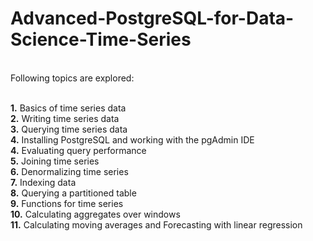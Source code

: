 # Advanced-PostgreSQL-for-Data-Science-Time-Series

<br>Following topics are explored: <br><br>

<b>1.</b> Basics of time series data <br>
<b>2.</b> Writing time series data <br>
<b>3.</b> Querying time series data <br>
<b>4.</b> Installing PostgreSQL and working with the pgAdmin IDE <br>
<b>4.</b> Evaluating query performance <br>
<b>5.</b> Joining time series <br>
<b>6.</b> Denormalizing time series <br>
<b>7.</b> Indexing data <br>
<b>8.</b> Querying a partitioned table <br>
<b>9.</b> Functions for time series <br>
<b>10.</b> Calculating aggregates over windows <br>
<b>11.</b> Calculating moving averages and Forecasting with linear regression <br>
